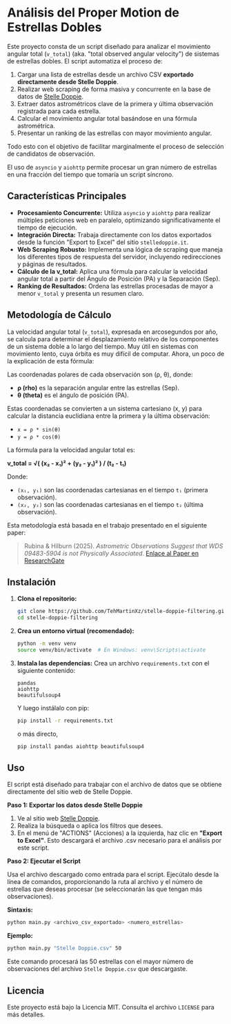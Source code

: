 # Análisis del Proper Motion de Estrellas Dobles

Este proyecto consta de un script diseñado para analizar el movimiento angular total (`v_total`) (aka. "total observed angular velocity") de sistemas de estrellas dobles. El script automatiza el proceso de:
1.  Cargar una lista de estrellas desde un archivo CSV **exportado directamente desde Stelle Doppie**.
2.  Realizar web scraping de forma masiva y concurrente en la base de datos de [Stelle Doppie](https://www.stelledoppie.it/).
3.  Extraer datos astrométricos clave de la primera y última observación registrada para cada estrella.
4.  Calcular el movimiento angular total basándose en una fórmula astrométrica.
5.  Presentar un ranking de las estrellas con mayor movimiento angular.

Todo esto con el objetivo de facilitar marginalmente el proceso de selección de candidatos de observación.

El uso de `asyncio` y `aiohttp` permite procesar un gran número de estrellas en una fracción del tiempo que tomaría un script síncrono.

## Características Principales

-   **Procesamiento Concurrente:** Utiliza `asyncio` y `aiohttp` para realizar múltiples peticiones web en paralelo, optimizando significativamente el tiempo de ejecución.
-   **Integración Directa:** Trabaja directamente con los datos exportados desde la función "Export to Excel" del sitio `stelledoppie.it`.
-   **Web Scraping Robusto:** Implementa una lógica de scraping que maneja los diferentes tipos de respuesta del servidor, incluyendo redirecciones y páginas de resultados.
-   **Cálculo de la v_total:** Aplica una fórmula para calcular la velocidad angular total a partir del Ángulo de Posición (PA) y la Separación (Sep).
-   **Ranking de Resultados:** Ordena las estrellas procesadas de mayor a menor `v_total` y presenta un resumen claro.

## Metodología de Cálculo

La velocidad angular total (`v_total`), expresada en arcosegundos por año, se calcula para determinar el desplazamiento relativo de los componentes de un sistema doble a lo largo del tiempo. Muy útil en sistemas con movimiento lento, cuya órbita es muy difícil de computar. Ahora, un poco de la explicación de esta fórmula:

Las coordenadas polares de cada observación son (ρ, θ), donde:
-   **ρ (rho)** es la separación angular entre las estrellas (Sep).
-   **θ (theta)** es el ángulo de posición (PA).

Estas coordenadas se convierten a un sistema cartesiano (x, y) para calcular la distancia euclidiana entre la primera y la última observación:

-   `x = ρ * sin(θ)`
-   `y = ρ * cos(θ)`

La fórmula para la velocidad angular total es:

**v_total = √( (x₂ - x₁)² + (y₂ - y₁)² ) / (t₂ - t₁)**

Donde:
-   `(x₁, y₁)` son las coordenadas cartesianas en el tiempo `t₁` (primera observación).
-   `(x₂, y₂)` son las coordenadas cartesianas en el tiempo `t₂` (última observación).

Esta metodología está basada en el trabajo presentado en el siguiente paper:

> Rubina & Hilburn (2025). *Astrometric Observations Suggest that WDS 09483-5904 is not Physically Associated*. [Enlace al Paper en ResearchGate](https://www.researchgate.net/profile/Martin-Rubina/publication/391600528_Astrometric_Observations_Suggest_that_WDS_09483-5904_is_not_Physically_Associated/links/681e623fbd3f1930dd6f5669/Astrometric-Observations-Suggest-that-WDS-09483-5904-is-not-Physically-Associated.pdf)

## Instalación

1.  **Clona el repositorio:**
    ```bash
    git clone https://github.com/TehMartinXz/stelle-doppie-filtering.git
    cd stelle-doppie-filtering
    ```

2.  **Crea un entorno virtual (recomendado):**
    ```bash
    python -m venv venv
    source venv/bin/activate  # En Windows: venv\Scripts\activate
    ```

3.  **Instala las dependencias:**
    Crea un archivo `requirements.txt` con el siguiente contenido:
    ```
    pandas
    aiohttp
    beautifulsoup4
    ```    
    Y luego instálalo con pip:
    ```bash
    pip install -r requirements.txt
    ```

    o más directo,
    ```bash
    pip install pandas aiohttp beautifulsoup4
    ```

## Uso

El script está diseñado para trabajar con el archivo de datos que se obtiene directamente del sitio web de Stelle Doppie.

**Paso 1: Exportar los datos desde Stelle Doppie**

1.  Ve al sitio web [Stelle Doppie](https://www.stelledoppie.it/index2.php?section=2).
2.  Realiza la búsqueda o aplica los filtros que desees.
3.  En el menú de "ACTIONS" (Acciones) a la izquierda, haz clic en **"Export to Excel"**. Esto descargará el archivo .csv necesario para el análisis por este script.

**Paso 2: Ejecutar el Script**

Usa el archivo descargado como entrada para el script. Ejecútalo desde la línea de comandos, proporcionando la ruta al archivo y el número de estrellas que deseas procesar (se seleccionarán las que tengan más observaciones).

**Sintaxis:**
```bash
python main.py <archivo_csv_exportado> <numero_estrellas>
```

**Ejemplo:**
```bash
python main.py "Stelle Doppie.csv" 50
```
Este comando procesará las 50 estrellas con el mayor número de observaciones del archivo `Stelle Doppie.csv` que descargaste.

## Licencia

Este proyecto está bajo la Licencia MIT. Consulta el archivo `LICENSE` para más detalles.

